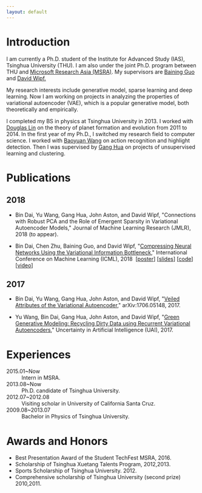 ```yaml
---
layout: default
---
```


# [](#header-1)Introduction

<p>I am currently a Ph.D. student of the Institute for Advanced Study (IAS), Tsinghua University (THU). I am also under the joint Ph.D. program between THU and <a href="http://www.msra.cn/zh-cn/default.aspx">Microsoft Research Asia (MSRA)</a>. My supervisors are <a href="http://www.microsoft.com/en-us/research/people/bainguo/">Baining Guo</a> and <a href="http://www.davidwipf.com/">David Wipf.</a></p>

<p>My research interests include generative model, sparse learning and deep learning. Now I am working on projects in analyzing the properties of variational autoencoder (VAE), which is a popular generative model, both theoretically and empirically.</p>

I completed my BS in physics at Tsinghua University in 2013. I worked with <a href="https://www.astro.ucsc.edu/faculty/profiles/singleton.php?&singleton=true&cruz_id=dnlin">Douglas Lin</a> on the theory of planet formation and evolution from 2011 to 2014. In the first year of my Ph.D., I switched my research field to computer science. I worked with <a href="https://www.microsoft.com/en-us/research/people/baoyuanw/">Baoyuan Wang</a> on action recognition and highlight detection. Then I was supervised by <a href="http://ganghua.org/">Gang Hua</a> on projects of unsupervised learning and clustering.

# [](#header-1)Publications

## [](#header-2)2018
*   Bin Dai, Yu Wang, Gang Hua, John Aston, and David Wipf, "Connections with Robust PCA and the Role of Emergent Sparsity in Variational Autoencoder Models," Journal of Machine Learning Research (JMLR), 2018 (to appear).

*   Bin Dai, Chen Zhu, Baining Guo, and David Wipf, "<a href="http://proceedings.mlr.press/v80/dai18d/dai18d.pdf">Compressing Neural Networks Using the Variational Information Bottleneck</a>," International Conference on Machine Learning (ICML), 2018 &nbsp;[<a href="/posters/icml2018_compressing_poster.pdf">poster</a>] [<a href="/posters/icml2018_compressing_slides.pdf">slides</a>] [<a href="https://github.com/zhuchen03/VIBNet">code</a>] [<a href="/posters/icml2018_compressing_video.mp4">video</a>]

## [](#header-2)2017

*   Bin Dai, Yu Wang, Gang Hua, John Aston, and David Wipf, "<a href="https://arxiv.org/abs/1706.05148">Veiled Attributes of the Variational Autoencoder</a>,"&nbsp;arXiv:1706.05148, 2017.

*   Yu Wang, Bin Dai, Gang Hua, John Aston, and David Wipf, "<a href="http://auai.org/uai2017/proceedings/papers/142.pdf">Green Generative Modeling: Recycling Dirty Data using Recurrent Variational Autoencoders</a>," Uncertainty in Artificial Intelligence (UAI), 2017.

# [](#header-1)Experiences

<dl>
<dt>2015.01~Now</dt>
<dd>Intern in MSRA.</dd>
<dt>2013.08~Now</dt>
<dd>Ph.D. candidate of Tsinghua University.</dd>
<dt>2012.07~2012.08</dt>
<dd>Visiting scholar in University of California Santa Cruz.</dd>
<dt>2009.08~2013.07</dt>
<dd>Bachelor in Physics of Tsinghua University.</dd>
</dl>

# [](#header-1)Awards and Honors
*   Best Presentation Award of the Student TechFest MSRA, 2016.
*   Scholarship of Tsinghua Xuetang Talents Program, 2012,2013.
*   Sports Scholarship of Tsinghua University. 2012.
*   Comprehensive scholarship of Tsinghua University (second prize) 2010,2011.
